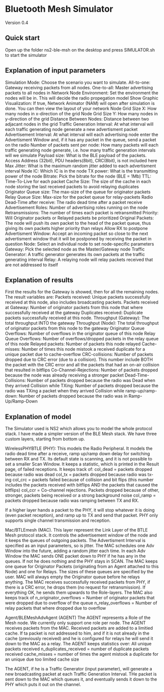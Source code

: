 # Bluetooth Mesh Simulator 

Version 0.4


## Quick start
Open up the folder ns2-ble-msh on the desktop and press SIMULATOR.sh to start the simulator




## Explanation of input parameters
Simulation Mode: Choose the scenario you want to simulate. All-to-one: Gateway receiving packets from all nodes. One-to-all: Master advertising packets to all nodes in Network
Node Environment: Set the environment the nodes will be in. This will decide the radio propegation model
Show Graphic Visualization: If true, Network Animator (NAM) will open after simulation is done. You can then view the layout of your network
Node Grid Size X: How many nodes in x-direction of the grid
Node Grid Size Y: How many nodes in y-direction of the grid
Distance Between Nodes: Distance between two adjacant nodes in the grid
Traffic Generation Interval: At what interval will each traffic generating node generate a new advertisment packet
Advertisement Interval: At what interval will each advertising node enter the Advertisment Window and, if it has any packet in the queue, send a packet on the radio
Number of packets sent per node: How many packets will each traffic generating node generate, i.e. how many traffic generation intervals will we simulate
Payload size: What is the BLE payload of the packets. Access Address (32bit), PDU headers(8bit), CRC(8bit), is not included here
Max Jitter: What is the maximum random jitter added to each advertisment interval
Node IC: Which IC is in the node
TX power: What is the transmitting power of the node
Bitrate: Pick the bitrate for the node (BLE = 1Mb)
TTL: Time-To-Live for each packet
Cache Size: The size of the cache in each node storing the last received packets to avoid relaying duplicates
Originator Queue size: The max-size of the queue for originator packets
Relay Queue Size: Max-size for the packet queue for relay-packets
Radio Dead-Time after receive: The radio dead time after a packet receive
Advertisement Roles: Number of advertising roles running on the node
Retransmissions: The number of times each packet is retransmitted
Priority: Will Originator packets or Relayed packets be prioritized
Original Packets: The node will push its _own_ packet to the head of the packet queue, thus giving its own packets higher priority than relays
Allow RX to postpone Advertisment Window: Accept an incoming packet so close to the next advertisment window that it will be postponed by receiving the packet in question
Node: Select an individual node to set node-specific parameters
Gateway: Pick the selected node as the Master/Gateway node
Traffic Generator: A traffic generator generates its own packets at the traffic generating interval
Relay: A relaying node will relay packets received that are not addressed to itself


## Explanation of results
First the results for the Gateway is showed, then for all the remaining nodes. The result variables are:
Packets received: Unique packets successfully received at this node, also includes broadcasting packets.
Packets received at Gateway: Number of originator packets from this node that where successfully received at the gateway
Duplicates received: Duplicate packets successfully received at this node.
Throughput (Gateway): The total throughput INTO the gateway
Throughput (Node): The total throughput of originator packets from this node to the gateway
Originator Queue Overflows: Number of overflows in the originator queue of this node
Relay Queue Overflows: Number of overflows/dropped packets in the relay queue of this node
Relayed packets: Number of packets this node relayed
Cache-misses: Number of times this node mistook a received duplicate for a unique packet due to cache-overflow
CRC-collisions: Number of packets dropped due to CRC error (due to a collision). This number include BOTH the packet with the CRC error and all the packets that had an on-air collision that resulted in bitflips
Co-Channel-Rejections: Number of packets dropped because the node was already receiving a stronger packet
Dead-Time-Collisions: Number of packets dropped because the radio was Dead when they arrived
Collision while TXing: Number of packets dropped because the radio was TXing a packet when they arrived
Collision while ramp-up/ramp-down: Number of packets dropped because the radio was in Ramp-Up/Ramp-Down



## Explanation of model
The Simulator used is NS2 which allows you to model the whole protocol stack. I have made a simpler version of the BLE Mesh stack.
We have three custom layers, starting from bottom up.

WirelessPHYBTLE (PHY):
This models the Radio Peripheral. It models the radio dead time after a receive, ramp up/ramp down delay for
switching between RX and TX. Its default state is scanning, and it is not possible to set a smaller Scan Window.
It keeps a statistic, which is printed in the Result page, of failed receptions. It keeps track of:
col_dead = packets dropped because radio was dead
col_tx = packets dropped because radio was tx-ing
col_crc = packets failed because of collision and bit flips (this number includes the packets received with bitflips AND the packets that caused the bitflips)
col_ccr = Co-channel rejections. Packets dropped because of other, stronger, packets being received or a strong background noise
col_ramp = packets dropped because radio was ramping between TX and RX.

If a higher layer hands a packet to the PHY, it will stop whatever it is doing (even packet reception), and ramp up to TX and send that packet.
PHY only supports single channel transmission and reception.


Mac/BTLEmesh (MAC).
This layer represent the Link Layer of the BTLE Mesh protocol stack. It controls the advertisement window of the node 
and it keeps the queues of outgoing packets. The Advertisment Interval is specified as an input parameters, so is jitter.
The MAC schedules one Adv Window into the future, adding a random jitter each time. In each Adv Window the MAC sends ONE
packet down to PHY if he has any in the queues. If not he does nothing and the PHY stays in SCAN.
The MAC keeps one queue for Originator Packets (originating from an Agent attached to this Node) and one for Relays.
The sizes of these queues are specified by the user. MAC will always empty the Originator queue before he relays anything.
The MAC receives successfully received packets from PHY, if there is a CRC error, he drops them (no request for retransmission).
If everything OK, he sends them upwards to the Role-layers.
The MAC also keeps track of
n_originator_overflows = Number of originator packets that were dropped due to overflow of the queue
n_relay_overflows = Number of relay packets that where dropped due to overflow

Agent/BLEMeshAdvAgent (AGENT)
The AGENT represents a Role of the Mesh node. We currently only support one role per node. The AGENT receives 
packets from the MAC. Received packets are added to a limitied cache. If ta packet is not addressed to him, 
and if it is not already in the cache (previously received) and he is configured for relays he will send it down to the MAC as a relay. 
The AGENT keeps statistics over:
All unique packets received
n_duplicates_received = number of duplicate packets received
cache_misses = number of times the agent mistook a duplicate for an unique due too limited cache size

The AGENT, if he is a Traffic Generator (input parameter), will generate a new broadcasting packet at each 
Traffic Generation Interval. THe packet is sent down to the MAC which queues it, and eventually 
sends it down to the PHY which puts it out on the channel.




